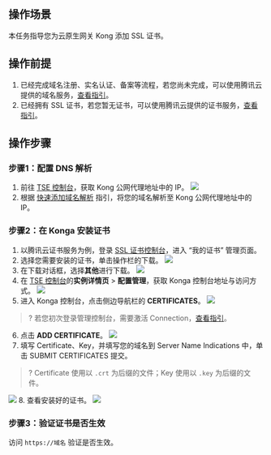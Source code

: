 
## 操作场景
本任务指导您为云原生网关 Kong 添加 SSL 证书。

## 操作前提
1. 已经完成域名注册、实名认证、备案等流程，若您尚未完成，可以使用腾讯云提供的域名服务，[查看指引](https://cloud.tencent.com/document/product/242/39039)。
2. 已经拥有 SSL 证书，若您暂无证书，可以使用腾讯云提供的证书服务，[查看指引](https://cloud.tencent.com/document/product/400/43473)。

## 操作步骤
### 步骤1：配置 DNS 解析
1. 前往 [TSE 控制台](https://console.cloud.tencent.com/tse/kong)，获取 Kong 公网代理地址中的 IP。
![](https://qcloudimg.tencent-cloud.cn/raw/09caa29755ff71ea9ff2f67d4cbb6b96.jpg)
2. 根据 [快速添加域名解析](https://cloud.tencent.com/document/product/302/3446) 指引，将您的域名解析至 Kong 公网代理地址中的 IP。

### 步骤2：在 Konga 安装证书
1. 以腾讯云证书服务为例，登录 [SSL 证书控制台](https://console.cloud.tencent.com/ssl)，进入 “我的证书” 管理页面。
2. 选择您需要安装的证书，单击操作栏的下载。
![](https://qcloudimg.tencent-cloud.cn/raw/73b8b2890aa2b8db9f5f88774af95ef7.jpg)
3. 在下载对话框，选择**其他**进行下载。
![](https://qcloudimg.tencent-cloud.cn/raw/d9969a1bcc86b3ab6c1bc3785efb337c.jpg)
4. 在 [TSE 控制台](https://console.cloud.tencent.com/tse/kong)的**实例详情页** > **配置管理**，获取 Konga 控制台地址与访问方式。
![](https://qcloudimg.tencent-cloud.cn/raw/a22a05e28a215030c743c73e38f570bd.jpg)
5. 进入 Konga 控制台，点击侧边导航栏的 **CERTIFICATES**。
![](https://qcloudimg.tencent-cloud.cn/raw/b875fa07dab2047f06bd0ff641c5c476.png)
>? 若您初次登录管理控制台，需要激活 Connection，[查看指引](https://cloud.tencent.com/document/product/1364/72496)。
6. 点击 **ADD CERTIFICATE**。
![](https://qcloudimg.tencent-cloud.cn/raw/8f39eec4a0aeb46208d9f47088c665e8.png)
7. 填写 Certificate、Key，并填写您的域名到 Server Name Indications 中，单击 SUBMIT CERTIFICATES 提交。
>? Certificate 使用以 `.crt` 为后缀的文件；Key 使用以 `.key` 为后缀的文件。
>
![](https://qcloudimg.tencent-cloud.cn/raw/03165b3cf88d332149517e3c041bae97.jpg)
8. 查看安装好的证书。
![](https://qcloudimg.tencent-cloud.cn/raw/1fcc5f5ac8ee13421bc5c7be29c8361f.jpg)

### 步骤3：验证证书是否生效
访问 `https://域名` 验证是否生效。
